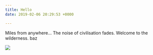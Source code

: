 ```yaml
---
title: Hello
date: 2019-02-06 20:29:53 +0000

---
```

Miles from anywhere... The noise of civilisation fades. Welcome to the wilderness. baz

![](https://res.cloudinary.com/wildernessprime/image/upload/w_800,dpr_auto/v1549486862/media/nepal.jpg)